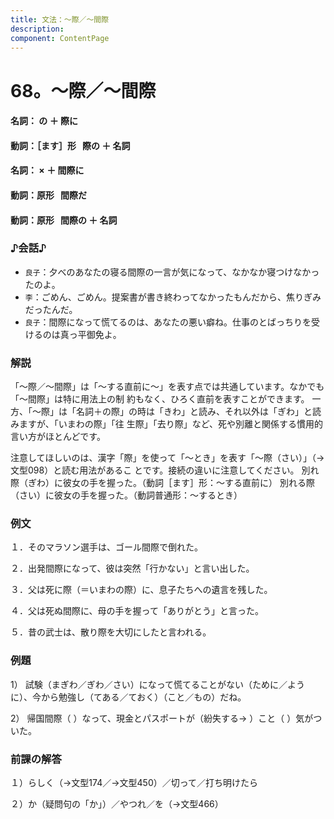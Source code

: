 ```yaml
---
title: 文法：～際／～間際
description:
component: ContentPage
---
```



# 68。～際／～間際
#### 名詞： の ＋ 際に    
#### 動詞：［ます］形   際の ＋ 名詞
#### 名詞： × ＋ 間際に    
#### 動詞：原形   間際だ    
#### 動詞：原形   間際の ＋ 名詞
### ♪会話♪
- `良子`：夕べのあなたの寝る間際の一言が気になって、なかなか寝つけなかったのよ。
- `李`：ごめん、ごめん。提案書が書き終わってなかったもんだから、焦りぎみだったんだ。
- `良子`：間際になって慌てるのは、あなたの悪い癖ね。仕事のとばっちりを受けるのは真っ平御免よ。
### 解説
「～際／～間際」は「～する直前に～」を表す点では共通しています。なかでも「～間際」は特に用法上の制 約もなく、ひろく直前を表すことができます。
一方、「～際」は「名詞＋の際」の時は「きわ」と読み、それ以外は「ぎわ」と読みますが、「いまわの際」「往 生際」「去り際」など、死や別離と関係する慣用的言い方がほとんどです。

注意してほしいのは、漢字「際」を使って「～とき」を表す「～際（さい）」（→文型098）と読む用法があるこ とです。接続の違いに注意してください。
別れ際（ぎわ）に彼女の手を握った。（動詞［ます］形：～する直前に） 別れる際（さい）に彼女の手を握った。（動詞普通形：～するとき）
### 例文
１．そのマラソン選手は、ゴール間際で倒れた。

２．出発間際になって、彼は突然「行かない」と言い出した。

３．父は死に際（＝いまわの際）に、息子たちへの遺言を残した。

４．父は死ぬ間際に、母の手を握って「ありがとう」と言った。

５．昔の武士は、散り際を大切にしたと言われる。
### 例題
1） 試験（まぎわ／ぎわ／さい）になって慌てることがない（ために／ように）、今から勉強し（てある／ておく）（こと／もの）だね。  

2） 帰国間際（ ）なって、現金とパスポートが（紛失する→ ）こと（ ）気がついた。
### 前課の解答
１）らしく（→文型174／→文型450）／切って／打ち明けたら

２）か（疑問句の「か」）／やつれ／を（→文型466）
